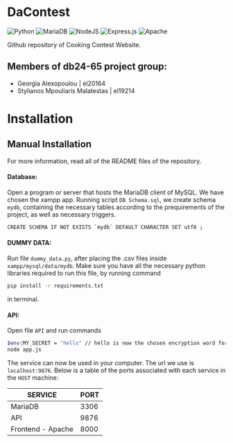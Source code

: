 # DaContest

![Python](https://img.shields.io/badge/python-3670A0?style=for-the-badge&logo=python&logoColor=ffdd54)
![MariaDB](https://img.shields.io/badge/MariaDB-003545?style=for-the-badge&logo=mariadb&logoColor=white)
![NodeJS](https://img.shields.io/badge/node.js-6DA55F?style=for-the-badge&logo=node.js&logoColor=white)
![Express.js](https://img.shields.io/badge/express.js-%23404d59.svg?style=for-the-badge&logo=express&logoColor=%2361DAFB)
![Apache](https://img.shields.io/badge/apache-%23D42029.svg?style=for-the-badge&logo=apache&logoColor=white)


Github repository of Cooking Contest Website.

## Members of db24-65 project group:
- Georgia Alexopoulou | el20164
- Stylianos Mpouliaris Malatestas | el19214

# Installation

## Manual Installation
For more information, read all of the README files of the repository.
#### Database:

Open a program or server that hosts the MariaDB client of MySQL. We have chosen the xampp app.
Running script `DB Schema.sql`, we create schema `mydb`, containing the necessary tables according to the prequirements of the project, as well as necessary triggers.

```bash
CREATE SCHEMA IF NOT EXISTS `mydb` DEFAULT CHARACTER SET utf8 ;
```

#### DUMMY DATA:
Run file `dummy_data.py`, after placing the .csv files inside ```xampp/mysql/data/mydb```. 
Make sure you have all the necessary python libraries required to run this file, by running command
```bash
pip install -r requirements.txt
```
in terminal.

#### API:

Open file `API` and run commands
```bash
$env:MY_SECRET = "hello" // hello is now the chosen encryption word for this session
node app.js
```

The service can now be used in your computer. The url we use is `localhost:9876`. Below is a table of the ports associated with each service in the `HOST` machine:

  | SERVICE | PORT |
  | ------- | ---- |
  | MariaDB | 3306 |
  | API | 9876 |
  | Frontend - Apache | 8000 |